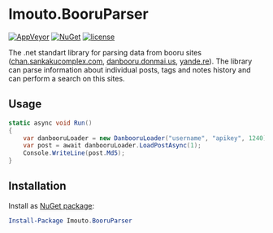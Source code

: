 # Imouto.BooruParser

[![AppVeyor](https://img.shields.io/appveyor/ci/ImoutoChan/imoutobooruparser.svg?style=flat-square)](https://ci.appveyor.com/project/ImoutoChan/imoutobooruparser)
[![NuGet](https://img.shields.io/nuget/v/Imouto.BooruParser.svg?style=flat-square)](https://www.nuget.org/packages/Imouto.BooruParser/)
[![license](https://img.shields.io/github/license/ImoutoChan/ImoutoBooruParser.svg?style=flat-square)](https://github.com/ImoutoChan/Imouto.BooruParser)

The .net standart library for parsing data from booru sites ([chan.sankakucomplex.com](https://chan.sankakucomplex.com), [danbooru.donmai.us](https://danbooru.donmai.us), [yande.re](https://yande.re)).
The library can parse information about individual posts, tags and notes history and can perform a search on this sites.

## Usage

```C#
static async void Run()
{
    var danbooruLoader = new DanbooruLoader("username", "apikey", 1240);
    var post = await danbooruLoader.LoadPostAsync(1);
    Console.WriteLine(post.Md5);
}
```

## Installation

Install as [NuGet package](https://www.nuget.org/packages/Imouto.BooruParser/):

```powershell
Install-Package Imouto.BooruParser
```
